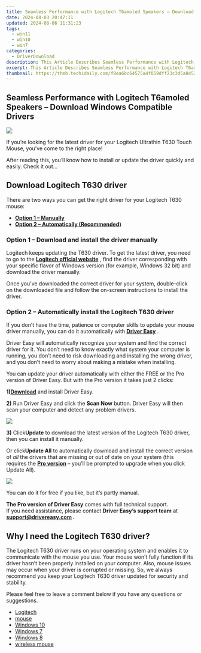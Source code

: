 ```yaml
---
title: Seamless Performance with Logitech T6amoled Speakers – Download Windows Compatible Drivers!
date: 2024-08-03 20:47:11
updated: 2024-08-06 11:31:23
tags:
  - win11
  - win10
  - win7
categories:
  - DriverDownload
description: This Article Describes Seamless Performance with Logitech T6amoled Speakers – Download Windows Compatible Drivers!
excerpt: This Article Describes Seamless Performance with Logitech T6amoled Speakers – Download Windows Compatible Drivers!
thumbnail: https://thmb.techidaily.com/f8ea6bc64575a4f059dff23c3d5a8452f8167601d5f2b8cf93b8214a89c17a78.jpg
---
```


## Seamless Performance with Logitech T6amoled Speakers – Download Windows Compatible Drivers

![](https://images.drivereasy.com/wp-content/uploads/2019/09/image-765.png)

 If you’re looking for the latest driver for your Logitech Ultrathin T630 Touch Mouse, you’ve come to the right place!

 After reading this, you’ll know how to install or update the driver quickly and easily. Check it out…

## Download Logitech T630 driver

 There are two ways you can get the right driver for your Logitech T630 mouse:

* **[Option 1 – Manually](https://tools.techidaily.com/drivereasy/download/)**
* **[Option 2 – Automatically (Recommended)](https://www.drivereasy.com/knowledge/logitech-t630-driver-download-for-windows-7-8-10/#a2)**

### **Option 1 – Download and install the driver manually**

 Logitech keeps updating the T630 driver. To get the latest driver, you need to go to the **[Logitech official website](https://tools.techidaily.com/drivereasy/download/)**  , find the driver corresponding with your specific flavor of Windows version (for example, Windows 32 bit) and download the driver manually.

 Once you’ve downloaded the correct driver for your system, double-click on the downloaded file and follow the on-screen instructions to install the driver.

### Option 2 – Automatically install the Logitech T630 driver

 If you don’t have the time, patience or computer skills to update your mouse driver manually, you can do it automatically with **[Driver Easy](https://tools.techidaily.com/drivereasy/download/)**  .

 Driver Easy will automatically recognize your system and find the correct driver for it. You don’t need to know exactly what system your computer is running, you don’t need to risk downloading and installing the wrong driver, and you don’t need to worry about making a mistake when installing.

 You can update your driver automatically with either the FREE or the Pro version of Driver Easy. But with the Pro version it takes just 2 clicks:

 **1)[Download](https://tools.techidaily.com/drivereasy/download/)**  and install Driver Easy.

**2)** Run Driver Easy and click the **Scan Now** button. Driver Easy will then scan your computer and detect any problem drivers.

![](https://images.drivereasy.com/wp-content/uploads/2019/10/scan-13.png)

**3)**  Click**Update** to download the latest version of the Logitech T630 driver, then you can install it manually.

 Or click**Update All** to automatically download and install the correct version of _all_  the drivers that are missing or out of date on your system (this requires the **[Pro version](https://tools.techidaily.com/drivereasy/download/)**  – you’ll be prompted to upgrade when you click Update All).

![](https://images.drivereasy.com/wp-content/uploads/2019/09/image-766.png)

 You can do it for free if you like, but it’s partly manual.

**The Pro version of Driver Easy** comes with full technical support.  
 If you need assistance, please contact **Driver Easy’s support team** at **[support@drivereasy.com](https://tools.techidaily.com/drivereasy/download/) .**

## Why I need the Logitech T630 driver?

 The Logitech T630 driver runs on your operating system and enables it to communicate with the mouse you use. Your mouse won’t fully function if its driver hasn’t been properly installed on your computer. Also, mouse issues may occur when your driver is corrupted or missing. So, we always recommend you keep your Logitech T630 driver updated for security and stability.

 Please feel free to leave a comment below if you have any questions or suggestions.

* [Logitech](https://tools.techidaily.com/drivereasy/download/)
* [mouse](https://tools.techidaily.com/drivereasy/download/)
* [Windows 10](https://tools.techidaily.com/drivereasy/download/)
* [Windows 7](https://tools.techidaily.com/drivereasy/download/)
* [Windows 8](https://tools.techidaily.com/drivereasy/download/)
* [wireless mouse](https://tools.techidaily.com/drivereasy/download/)

<ins class="adsbygoogle"
     style="display:block"
     data-ad-format="autorelaxed"
     data-ad-client="ca-pub-7571918770474297"
     data-ad-slot="1223367746"></ins>



<ins class="adsbygoogle"
     style="display:block"
     data-ad-client="ca-pub-7571918770474297"
     data-ad-slot="8358498916"
     data-ad-format="auto"
     data-full-width-responsive="true"></ins>
